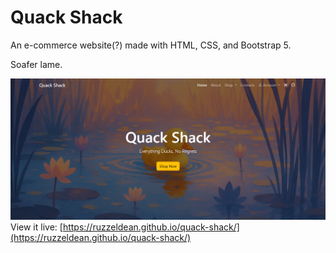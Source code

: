 # Quack Shack

An e-commerce website(?) made with HTML, CSS, and Bootstrap 5.

Soafer lame.

![Home page preview](./img/src/home-page-preview.png)
View it live: [https://ruzzeldean.github.io/quack-shack/](https://ruzzeldean.github.io/quack-shack/)